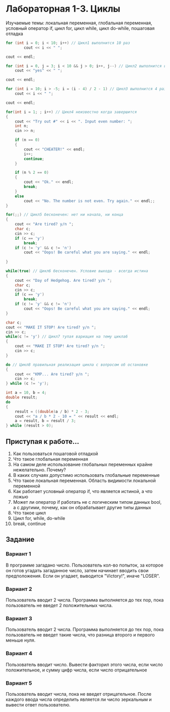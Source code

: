 # Лабораторная 1-3. Циклы
Изучаемые темы: локальная переменная, глобальная переменная, условный оператор if, цикл for, цикл while, цикл do-while, пошаговая отладка

```C++
for (int i = 0; i < 10; i++) // Цикл1 выполнится 10 раз
        cout << i << " ";

cout << endl;

for (int i = 0, j = 3; i < 10 && j > 0; i++, j--) // Цикл2 выполнится всего 3 раза
    cout << "yes" << " ";

cout << endl;

for (int i = 10; i > -5; i = (i - 4) / 2 - 1) // Цикл3 выполнится 4 раза
    cout << i << " ";

cout << endl;

for(int i = 1; ; i++) // Цикл4 неизвестно когда завершится
{
    cout << "Try out #" << i << ". Input even number: ";
    int n;
    cin >> n;

    if (n == 0)
    {
        cout << "CHEATER!" << endl;
        i++;
        continue;
    }

    if (n % 2 == 0)
    {
        cout << "Ok." << endl;
        break;
    }
    else
        cout << "No. The number is not even. Try again." << endl;;
}

for(;;) // Цикл5 бесконечен: нет ни начала, ни конца
{
    cout << "Are tired? y/n ";
    char c;
    cin >> c;
    if (c == 'y')
        break;
    if (c != 'y' && c != 'n')
        cout << "Oops! Be careful what you are saying." << endl;
    
}

while(true) // Цикл6 бесконечен. Условие выхода - всегда истина
{
    cout << "Day of Hedgehog. Are tired? y/n ";
    char c;
    cin >> c;
    if (c == 'y')
        break;
    if (c != 'y' && c != 'n')
        cout << "Oops! Be careful what you are saying." << endl;
}

char c;
cout << "MAKE IT STOP! Are tired? y/n ";
cin >> c;
while(c != 'y') // Цикл7 тупая вариация на тему цикла6
{
    cout << "MAKE IT STOP! Are tired? y/n ";
    cin >> c;
}

do // Цикл8 правильная реализация цикла с вопросом об остановке
{
    cout << "KMP... Are tired? y/n ";
    cin >> c;
} while (c != 'y');

int a = 10, b = 4;
double result;
do
{
    result = ((double)a / b) * 2 - 3;
    cout << "a / b * 2 - 10 = " << result << endl;
    a = result, b = result / 3;
} while (result > 0);
```

## Приступая к работе...
1. Как пользоваться пошаговой отладкой
1. Что такое глобальная переменная
1. На самом деле использование глобальных переменных крайне нежелательно. Почему?
1. В каких случаях допустимо использовать глобальные переменные
1. Что такое локальная переменная. Область видимости локальной переменной
1. Как работает условный оператор if, что является истиной, а что ложью
1. Может ли оператор if работать не с логическим типом данных bool, а с другими, почему, как он обрабатывает другие типы данных
1. Что такое цикл
1. Цикл for, while, do-while
1. break, continue

## Задание
### Вариант 1
В программе загадано число. Пользователь кол-во попыток, за которое он готов угадать загаданное число, затем начинает вводить свои предположения. Если он угадает, выводится "Victory!", иначе "LOSER".

### Вариант 2
Пользователь вводит 2 числа. Программа выполняется до тех пор, пока пользователь не введет 2 положительных числа.

### Вариант 3
Пользователь вводит 2 числа. Программа выполняется до тех пор, пока пользователь не введет такие числа, что разница второго и первого меньше нуля.

### Вариант 4
Пользователь вводит число. Вывести факторил этого числа, если число положительное, и сумму цифр числа, если число отрицательное

### Вариант 5
Пользователь вводит числа, пока не введет отрицательное. После каждого ввода числа определить является ли число зеркальным и вывести ответ пользователю.
